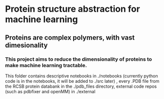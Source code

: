 # Protein structure abstraction for machine learning
## Proteins are complex polymers, with vast dimesionality
### This project aims to reduce the dimensionality of proteins to make machine learning tractable. 

This folder contains descriptive notebooks in ./notebooks (currently python code is in the notebooks, it will be added to ./src later) , every .PDB file from the RCSB protein databank in the ./pdb_files directory, external code repos (such as pdbfixer and openMM) in ./external


